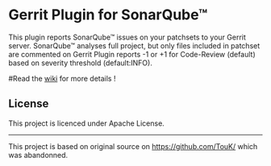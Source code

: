 Gerrit Plugin for SonarQube™
============================

This plugin reports SonarQube™ issues on your patchsets to your Gerrit server. SonarQube™ analyses full project, but only files included in patchset are commented on Gerrit
Plugin reports -1 or +1 for Code-Review (default) based on severity threshold (default:INFO).

#Read the [wiki](https://github.com/tech-advantage/sonar-gerrit-plugin/wiki) for more details !

License
-------

This project is licenced under Apache License.

----  
This project is based on original source on https://github.com/TouK/ which was abandonned.
